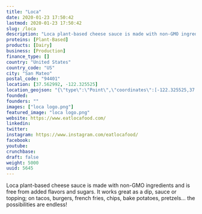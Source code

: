 ```yaml
---
title: "Loca"
date: 2020-01-23 17:50:42
lastmod: 2020-01-23 17:50:42
slug: /loca
description: "Loca plant-based cheese sauce is made with non-GMO ingredients and is free from added flavors and sugars. It works great as a dip, sauce or topping; on tacos, burgers, french fries, chips, bake potatoes, pretzels… the possibilities are endless!"
proteins: [Plant-Based]
products: [Dairy]
business: [Production]
finance_type: []
country: "United States"
country_code: "US"
city: "San Mateo"
postal_code: "94401"
location: [37.562992, -122.325525]
location_geojson: "{\"type\":\"Point\",\"coordinates\":[-122.325525,37.562992]}"
founded: 
founders: ""
images: ["loca logo.png"]
featured_image: "loca logo.png"
website: https://www.eatlocafood.com/
linkedin: 
twitter: 
instagram: https://www.instagram.com/eatlocafood/
facebook: 
youtube: 
crunchbase: 
draft: false
weight: 5000
uuid: 5645
---
```

Loca plant-based cheese sauce is made with non-GMO ingredients and is free from added flavors and sugars. It works great as a dip, sauce or topping; on tacos, burgers, french fries, chips, bake potatoes, pretzels… the possibilities are endless!
